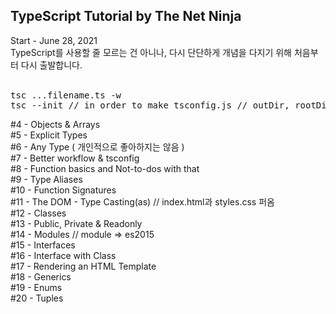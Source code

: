 ## TypeScript Tutorial by The Net Ninja
Start - June 28, 2021 <br />
TypeScript를 사용할 줄 모르는 건 아니나, 다시 단단하게 개념을 다지기 위해
처음부터 다시 출발합니다.
<br /><br />
<pre>
tsc ...filename.ts -w
tsc --init // in order to make tsconfig.js // outDir, rootDir
</pre>
\#4 - Objects & Arrays  <br />
\#5 - Explicit Types  <br />
\#6 - Any Type ( 개인적으로 좋아하지는 않음 )  <br />
\#7 - Better workflow & tsconfig  <br />
\#8 - Function basics and Not-to-dos with that  <br />
\#9 - Type Aliases  <br />
\#10 - Function Signatures <br />
\#11 - The DOM - Type Casting(as) // index.html과 styles.css 퍼옴 <br />
\#12 - Classes <br />
\#13 - Public, Private & Readonly <br />
\#14 - Modules // module => es2015 <br />
\#15 - Interfaces <br />
\#16 - Interface with Class <br />
\#17 - Rendering an HTML Template <br />
\#18 - Generics <br />
\#19 - Enums <br />
\#20 - Tuples <br />